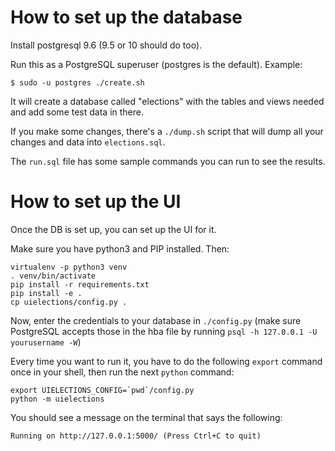 How to set up the database
==========================

Install postgresql 9.6 (9.5 or 10 should do too).

Run this as a PostgreSQL superuser (postgres is the default). Example:

    $ sudo -u postgres ./create.sh

It will create a database called "elections" with the tables and views needed and add some test data in there.

If you make some changes, there's a `./dump.sh` script that will dump all your changes and data into `elections.sql`.

The `run.sql` file has some sample commands you can run to see the results.


How to set up the UI
====================

Once the DB is set up, you can set up the UI for it.

Make sure you have python3 and PIP installed. Then:

    virtualenv -p python3 venv
    . venv/bin/activate
    pip install -r requirements.txt
    pip install -e .
    cp uielections/config.py .

Now, enter the credentials to your database in `./config.py` (make sure PostgreSQL accepts those in the hba file by running `psql -h 127.0.0.1 -U yourusername -W`)

Every time you want to run it, you have to do the following `export` command once in your shell, then run the next `python` command:

    export UIELECTIONS_CONFIG=`pwd`/config.py
    python -m uielections

You should see a message on the terminal that says the following:

    Running on http://127.0.0.1:5000/ (Press Ctrl+C to quit)
